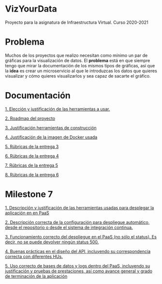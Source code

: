 # VizYourData
Proyecto para la asignatura de Infraestructura Virtual. Curso 2020-2021

# Problema

Muchos de los proyectos que realizo necesitan como mínimo un par de gráficas para la visualización de datos. 
El **problema** está en que siempre tengo que mirar la documentación de los mismos tipos de gráficas,
así que la **idea** es crear un microservicio al que le introduzcas los datos que quieres visualizar 
y cómo quieres visualizarlos y sea capaz de sacarte el gráfico.

# Documentación

[1. Elección y justificación de las herramientas a usar.](docs/herramientas.md)

[2. Roadmap del proyecto](docs/roadmap.md)

[3. Justificación herramientas de construcción](docs/herramientas_construccion.md)

[4. Justificación de la imagen de Docker usada](docs/justificacion_imagen_docker.md)

[5. Rúbricas de la entrega 3](docs/entrega_3.md)

[6. Rúbricas de la entrega 4](docs/entrega_4.md)

[7. Rúbricas de la entrega 5](docs/entrega_5.md)

[8. Rúbricas de la entrega 6](docs/entrega_6.md)

# Milestone 7

[1. Descripción y justificación de las herramientas usadas para desplegar la aplicación en en PaaS]()

[2. Descripción correcta de la configuración para despliegue automático, desde el repositorio o desde el sistema de integración continua.]()

[3. Funcionamiento correcto del despliegue en el PaaS (no sólo el status). Es decir, no se puede devolver ningún status 500.]()

[4. Buenas prácticas en el diseño del API, incluyendo su correspondencia correcta con diferentes HUs.]()

[5. Uso correcto de bases de datos y logs dentro del PaaS, incluyendo su justificación y pruebas de prestaciones, así 
como avance general y grado de terminación de la aplicación]()
